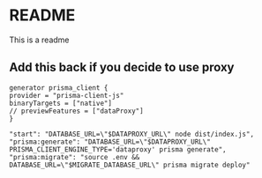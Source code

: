 # README

This is a readme

## Add this back if you decide to use proxy

```
generator prisma_client {
provider = "prisma-client-js"
binaryTargets = ["native"]
// previewFeatures = ["dataProxy"]
}

"start": "DATABASE_URL=\"$DATAPROXY_URL\" node dist/index.js",
"prisma:generate": "DATABASE_URL=\"$DATAPROXY_URL\" PRISMA_CLIENT_ENGINE_TYPE='dataproxy' prisma generate",
"prisma:migrate": "source .env && DATABASE_URL=\"$MIGRATE_DATABASE_URL\" prisma migrate deploy"
```
